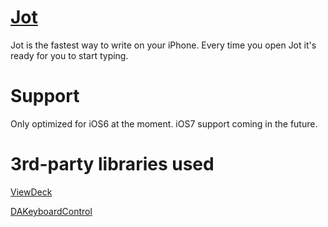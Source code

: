 # [Jot](http://harrywolff.com/jot/)

Jot is the fastest way to write on your iPhone.  Every time you open Jot it's ready for you to start typing.


# Support

Only optimized for iOS6 at the moment.  iOS7 support coming in the future.


# 3rd-party libraries used

[ViewDeck](https://github.com/Inferis/ViewDeck)

[DAKeyboardControl](https://github.com/danielamitay/DAKeyboardControl)